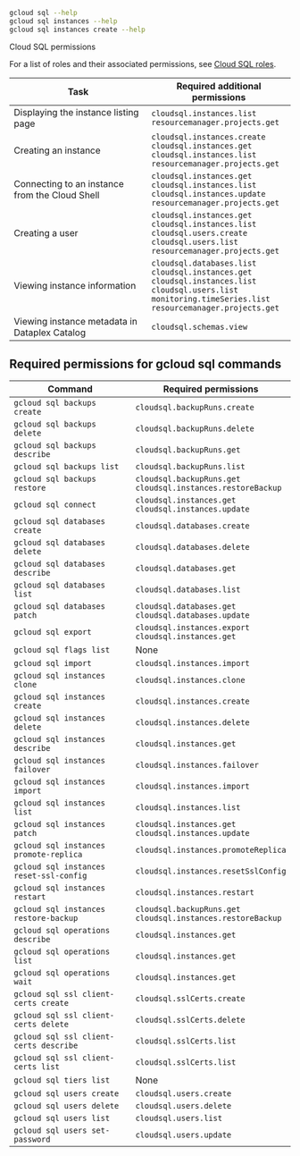 
```bash
gcloud sql --help
gcloud sql instances --help
gcloud sql instances create --help
```

Cloud SQL permissions

For a list of roles and their associated permissions, see [Cloud SQL roles](https://cloud.google.com/sql/docs/mysql/iam-roles).

|Task|Required additional permissions|
|---|---|
|Displaying the instance listing page|`cloudsql.instances.list`  <br>`resourcemanager.projects.get`|
|Creating an instance|`cloudsql.instances.create`  <br>`cloudsql.instances.get`  <br>`cloudsql.instances.list`  <br>`resourcemanager.projects.get`|
|Connecting to an instance from the Cloud Shell|`cloudsql.instances.get`  <br>`cloudsql.instances.list`  <br>`cloudsql.instances.update`  <br>`resourcemanager.projects.get`|
|Creating a user|`cloudsql.instances.get`  <br>`cloudsql.instances.list`  <br>`cloudsql.users.create`  <br>`cloudsql.users.list`  <br>`resourcemanager.projects.get`|
|Viewing instance information|`cloudsql.databases.list`  <br>`cloudsql.instances.get`  <br>`cloudsql.instances.list`  <br>`cloudsql.users.list`  <br>`monitoring.timeSeries.list`  <br>`resourcemanager.projects.get`|
|Viewing instance metadata in Dataplex Catalog|`cloudsql.schemas.view`|
## Required permissions for gcloud sql commands

| Command                                 | Required permissions                                              |
| --------------------------------------- | ----------------------------------------------------------------- |
| `gcloud sql backups create`             | `cloudsql.backupRuns.create`                                      |
| `gcloud sql backups delete`             | `cloudsql.backupRuns.delete`                                      |
| `gcloud sql backups describe`           | `cloudsql.backupRuns.get`                                         |
| `gcloud sql backups list`               | `cloudsql.backupRuns.list`                                        |
| `gcloud sql backups restore`            | `cloudsql.backupRuns.get`  <br>`cloudsql.instances.restoreBackup` |
| `gcloud sql connect`                    | `cloudsql.instances.get`  <br>`cloudsql.instances.update`         |
| `gcloud sql databases create`           | `cloudsql.databases.create`                                       |
| `gcloud sql databases delete`           | `cloudsql.databases.delete`                                       |
| `gcloud sql databases describe`         | `cloudsql.databases.get`                                          |
| `gcloud sql databases list`             | `cloudsql.databases.list`                                         |
| `gcloud sql databases patch`            | `cloudsql.databases.get`  <br>`cloudsql.databases.update`         |
| `gcloud sql export`                     | `cloudsql.instances.export`  <br>`cloudsql.instances.get`         |
| `gcloud sql flags list`                 | None                                                              |
| `gcloud sql import`                     | `cloudsql.instances.import`                                       |
| `gcloud sql instances clone`            | `cloudsql.instances.clone`                                        |
| `gcloud sql instances create`           | `cloudsql.instances.create`                                       |
| `gcloud sql instances delete`           | `cloudsql.instances.delete`                                       |
| `gcloud sql instances describe`         | `cloudsql.instances.get`                                          |
| `gcloud sql instances failover`         | `cloudsql.instances.failover`                                     |
| `gcloud sql instances import`           | `cloudsql.instances.import`                                       |
| `gcloud sql instances list`             | `cloudsql.instances.list`                                         |
| `gcloud sql instances patch`            | `cloudsql.instances.get`  <br>`cloudsql.instances.update`         |
| `gcloud sql instances promote-replica`  | `cloudsql.instances.promoteReplica`                               |
| `gcloud sql instances reset-ssl-config` | `cloudsql.instances.resetSslConfig`                               |
| `gcloud sql instances restart`          | `cloudsql.instances.restart`                                      |
| `gcloud sql instances restore-backup`   | `cloudsql.backupRuns.get`  <br>`cloudsql.instances.restoreBackup` |
| `gcloud sql operations describe`        | `cloudsql.instances.get`                                          |
| `gcloud sql operations list`            | `cloudsql.instances.get`                                          |
| `gcloud sql operations wait`            | `cloudsql.instances.get`                                          |
| `gcloud sql ssl client-certs create`    | `cloudsql.sslCerts.create`                                        |
| `gcloud sql ssl client-certs delete`    | `cloudsql.sslCerts.delete`                                        |
| `gcloud sql ssl client-certs describe`  | `cloudsql.sslCerts.list`                                          |
| `gcloud sql ssl client-certs list`      | `cloudsql.sslCerts.list`                                          |
| `gcloud sql tiers list`                 | None                                                              |
| `gcloud sql users create`               | `cloudsql.users.create`                                           |
| `gcloud sql users delete`               | `cloudsql.users.delete`                                           |
| `gcloud sql users list`                 | `cloudsql.users.list`                                             |
| `gcloud sql users set-password`         | `cloudsql.users.update`                                           |
